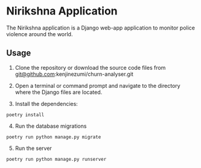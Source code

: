 # Nirikshna Application

The Nirikshna application is a Django web-app application to monitor police violence around the world. 


## Usage

1. Clone the repository or download the source code files from git@github.com:kenjinezumi/churn-analyser.git

2. Open a terminal or command prompt and navigate to the directory where the Django files are located.

3. Install the dependencies:

```commandline
poetry install
```

4. Run the database migrations

```commandline
poetry run python manage.py migrate
```


5. Run the server

```commandline
poetry run python manage.py runserver
```